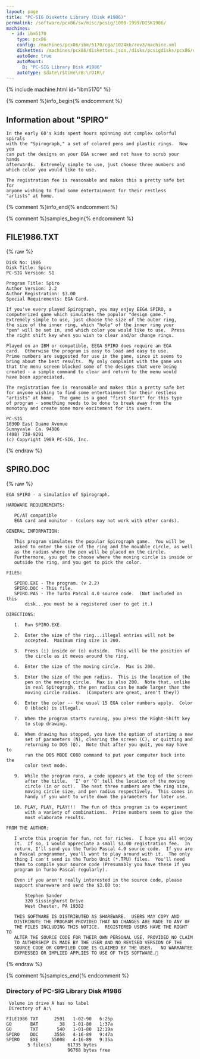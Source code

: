 ```yaml
---
layout: page
title: "PC-SIG Diskette Library (Disk #1986)"
permalink: /software/pcx86/sw/misc/pcsig/1000-1999/DISK1986/
machines:
  - id: ibm5170
    type: pcx86
    config: /machines/pcx86/ibm/5170/cga/1024kb/rev3/machine.xml
    diskettes: /machines/pcx86/diskettes.json,/disks/pcsigdisks/pcx86/diskettes.json
    autoGen: true
    autoMount:
      B: "PC-SIG Library Disk #1986"
    autoType: $date\r$time\rB:\rDIR\r
---
```


{% include machine.html id="ibm5170" %}

{% comment %}info_begin{% endcomment %}

## Information about "SPIRO"

    In the early 60's kids spent hours spinning out complex colorful spirals
    with the "Spirograph," a set of colored pens and plastic rings.  Now you
    can put the designs on your EGA screen and not have to scrub your hands
    afterwards.  Extremely simple to use, just choose three numbers and
    which color you would like to use.
    
    The registration fee is reasonable and makes this a pretty safe bet for
    anyone wishing to find some entertainment for their restless
    "artists" at home.
{% comment %}info_end{% endcomment %}

{% comment %}samples_begin{% endcomment %}

## FILE1986.TXT

{% raw %}
```
Disk No: 1986                                                           
Disk Title: Spiro                                                       
PC-SIG Version: S1                                                      
                                                                        
Program Title: Spiro                                                    
Author Version: 2.2                                                     
Author Registration: $3.00                                              
Special Requirements: EGA Card.                                         
                                                                        
If you've every played Spirograph, you may enjoy EEGA SPIRO, a          
computerized game which simulates the popular "design game."            
Extremely simple to use, just choose the size of the outer ring,        
the size of the inner ring, which "hole" of the inner ring your         
"pen" will be set in, and which color you would like to use.  Press     
the right shift key when you wish to clear and/or change rings.         
                                                                        
Played on an IBM or compatible, EEGA SPIRO does require an EGA          
card.  Otherwise the program is easy to load and easy to use.           
Prime numbers are suggested for use in the game, since it seems to      
bring about the best results.  My only complaint with the game was      
that the menu screen blocked some of the designs that were being        
created - a simple command to clear and return to the menu would        
have been appreciated.                                                  
                                                                        
The registration fee is reasonable and makes this a pretty safe bet     
for anyone wishing to find some entertainment for their restless        
"artists" at home.  The game is a good "first start" for this type      
of program - something needs to be done to break away from the          
monotony and create some more excitement for its users.                 
                                                                        
PC-SIG                                                                  
1030D East Duane Avenue                                                 
Sunnyvale  Ca. 94086                                                    
(408) 730-9291                                                          
(c) Copyright 1989 PC-SIG, Inc.                                         
```
{% endraw %}

## SPIRO.DOC

{% raw %}
```
EGA SPIRO - a simulation of Spirograph.

HARDWARE REQUIREMENTS:

   PC/AT compatible
   EGA card and monitor - (colors may not work with other cards).

GENERAL INFORMATION:

   This program simulates the popular Spirograph game.  You will be
   asked to enter the size of the ring and the movable circle, as well
   as the radius where the pen will be placed on the circle. 
   Furthermore, you get to choose where the moving circle is inside or
   outside the ring, and you get to pick the color.

FILES:

   SPIRO.EXE - The program. (v 2.2)
   SPIRO.DOC - This file.
   SPIRO.PAS - The Turbo Pascal 4.0 source code.  (Not included on this
       disk...you must be a registered user to get it.)

DIRECTIONS:

   1.  Run SPIRO.EXE.

   2.  Enter the size of the ring...illegal entries will not be
       accepted.  Maximum ring size is 200.

   3.  Press (i) inside or (o) outside.  This will be the position of
       the circle as it moves around the ring.

   4.  Enter the size of the moving circle.  Max is 200.

   5.  Enter the size of the pen radius.  This is the location of the
       pen on the moving circle.  Max is also 200.  Note that, unlike
       in real Spirograph, the pen radius can be made larger than the
       moving circle radius.  (Computers are great, aren't they?)

   6.  Enter the color -- the usual 15 EGA color numbers apply.  Color
       0 (black) is illegal.

   7.  When the program starts running, you press the Right-Shift key
       to stop drawing.

   8.  When drawing has stopped, you have the option of starting a new
       set of parameters (N), clearing the screen (C), or quitting and
       returning to DOS (Q).  Note that after you quit, you may have to
       run the DOS MODE CO80 command to put your computer back into the
       color text mode.

   9.  While the program runs, a code appears at the top of the screen
       after the title.  'I' or 'O' tell the location of the moving
       circle (in or out).  The next three numbers are the ring size,
       moving circle size, and pen radius respectively.  This comes in
       handy if you want to write down the parameters for later use.

   10. PLAY, PLAY, PLAY!!!  The fun of this program is to experiment
       with a variety of combinations.  Prime numbers seem to give the
       most elaborate results.

FROM THE AUTHOR:

   I wrote this program for fun, not for riches.  I hope you all enjoy
   it.  If so, I would appreciate a small $3.00 registration fee.  In
   return, I'll send you the Turbo Pascal 4.0 source code.  If you are
   a Pascal programmer, you'll want to play around with it.  The only
   thing I can't send is the Turbo Unit (*.TPU) files.  You'll need
   them to compile your source code (Presumably you have these if you
   program in Turbo Pascal regularly).  

   Even if you aren't really interested in the source code, please
   support shareware and send the $3.00 to:

       Stephen Sander
       320 Sissinghurst Drive
       West Chester, PA 19382

   THIS SOFTWARE IS DISTRIBUTED AS SHAREWARE.  USERS MAY COPY AND
   DISTRIBUTE THE PROGRAM PROVIDED THAT NO CHANGES ARE MADE TO ANY OF
   THE FILES INCLUDING THIS NOTICE.  REGISTERED USERS HAVE THE RIGHT TO
   ALTER THE SOURCE CODE FOR THEIR OWN PERSONAL USE, PROVIDED NO CLAIM
   TO AUTHORSHIP IS MADE BY THE USER AND NO REVISED VERSION OF THE
   SOURCE CODE OR COMPILED CODE IS CLAIMED BY THE USER.   NO WARRANTEE
   EXPRESSED OR IMPLIED APPLIES TO USE OF THIS SOFTWARE.
```
{% endraw %}

{% comment %}samples_end{% endcomment %}

### Directory of PC-SIG Library Disk #1986

     Volume in drive A has no label
     Directory of A:\

    FILE1986 TXT      2591   1-02-90   6:25p
    GO       BAT        38   1-01-80   1:37a
    GO       TXT       540   1-01-80  12:19a
    SPIRO    DOC      3558   4-16-89   9:47a
    SPIRO    EXE     55008   4-16-89   9:35a
            5 file(s)      61735 bytes
                           96768 bytes free
